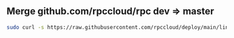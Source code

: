 
## Merge github.com/rpccloud/rpc dev => master
```bash
sudo curl -s https://raw.githubusercontent.com/rpccloud/deploy/main/linux/ubuntu/install/go.sh | bash
```
